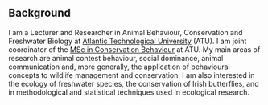 <!--
**martingammell/martingammell** is a ✨ _special_ ✨ repository because its `README.md` (this file) appears on your GitHub profile.
-->

## Background
I am a Lecturer and Researcher in Animal Behaviour, Conservation and Freshwater Biology at <a href="http://www.atu.ie">Atlantic Technological University</a> (ATU). I am joint coordinator of the <a href="http://www.atu.ie/courses/master-of-science-conservation-behaviour">MSc in Conservation Behaviour</a> at ATU. My main areas of research are animal contest behaviour, social dominance, animal communication and, more generally, the application of behavioural concepts to wildlife management and conservation. I am also interested in the ecology of freshwater species, the conservation of Irish butterflies, and in methodological and statistical techniques used in ecological research.
